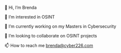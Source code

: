 👋 Hi, I’m Brenda

👀 I’m interested in OSINT

🌱 I’m currently working on my Masters in Cybersecurity

💞️ I’m looking to collaborate on OSINT projects 

📫 How to reach me brenda@cyber226.com
